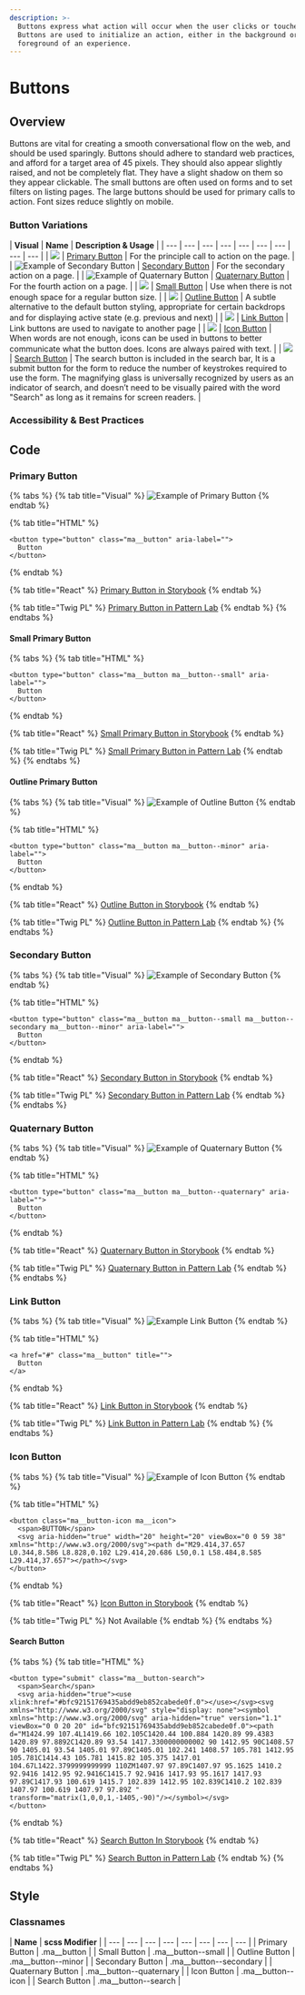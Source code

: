 ```yaml
---
description: >-
  Buttons express what action will occur when the user clicks or touches it.
  Buttons are used to initialize an action, either in the background or
  foreground of an experience.
---
```


# Buttons

## Overview

Buttons are vital for creating a smooth conversational flow on the web, and should be used sparingly. Buttons should adhere to standard web practices, and afford for a target area of 45 pixels. They should also appear slightly raised, and not be completely flat. They have a slight shadow on them so they appear clickable. The small buttons are often used on forms and to set filters on listing pages. The large buttons should be used for primary calls to action. Font sizes reduce slightly on mobile.

### Button Variations

| **Visual** | **Name** | **Description & Usage** |
| --- | --- | --- | --- | --- | --- | --- | --- | --- |
| ![](../../.gitbook/assets/primarybutton%20%282%29.png) | [Primary Button](buttons.md#primary-button) | For the principle call to action on the page. |
| ![Example of Secondary Button](../../.gitbook/assets/secondarybutton.png) | [Secondary Button](buttons.md#secondary-button) | For the secondary action on a page. |
| ![Example of Quaternary Button](../../.gitbook/assets/capture_01-atoms-01-buttons-button-as-quaternary-color_0_document_0_phone%20%281%29.png) | [Quaternary Button](buttons.md#quaternary-button) | For the fourth action on a page. |
| ![](../../.gitbook/assets/primarybutton%20%281%29.png)  | [Small Button](buttons.md#small-primary-button) | Use when there is not enough space for a regular button size.  |
| ![](../../.gitbook/assets/outlinebutton%20%282%29.png)  | [Outline Button](buttons.md#outline-primary-button) | A subtle alternative to the default button styling, appropriate for certain backdrops and for displaying active state \(e.g. previous and next\) |
| ![](../../.gitbook/assets/primarybutton%20%283%29.png)  | [Link Button](buttons.md#link-button) | Link buttons are used to navigate to another page  |
| ![](../../.gitbook/assets/iconbutton%20%282%29.png) | [Icon Button](buttons.md#icon-button) | When words are not enough, icons can be used in buttons to better communicate what the button does. Icons are always paired with text. |
|  ![](../../.gitbook/assets/searchbutton.png)  | [Search Button](buttons.md#search-button) | The search button is included in the search bar, It is a submit button for the form to reduce the number of keystrokes required to use the form. The magnifying glass is universally recognized by users as an indicator of search, and doesn’t need to be visually paired with the word "Search" as long as it remains for screen readers. |

### Accessibility & Best Practices

## Code

### Primary Button

{% tabs %}
{% tab title="Visual" %}
![Example of Primary Button](../../.gitbook/assets/primary-button.gif)
{% endtab %}

{% tab title="HTML" %}
```markup
<button type="button" class="ma__button" aria-label="">
  Button
</button>
```
{% endtab %}

{% tab title="React" %}
[Primary Button in Storybook](http://mayflower-react.digital.mass.gov/?knob-button.info=this%20will%20be%20the%20tooltip%20text%20on%20hover&knob-button.text=button&knob-button.href=&selectedKind=atoms%2Fbuttons&selectedStory=Button&full=0&addons=1&stories=1&panelRight=0&addonPanel=storybook%2Factions%2Factions-panel)
{% endtab %}

{% tab title="Twig PL" %}
[Primary Button in Pattern Lab](https://mayflower.digital.mass.gov/?p=atoms-button)​
{% endtab %}
{% endtabs %}

#### Small Primary Button

{% tabs %}
{% tab title="HTML" %}
```markup
<button type="button" class="ma__button ma__button--small" aria-label="">
  Button
</button>
```
{% endtab %}

{% tab title="React" %}
[Small Primary Button in Storybook](https://mayflower-react.digital.mass.gov/?knob-button.size=small&knob-button.info=this%20will%20be%20the%20tooltip%20text%20on%20hover&knob-button.text=button&knob-button.href=&selectedKind=atoms%2Fbuttons&selectedStory=Button&full=0&addons=1&stories=1&panelRight=0&addonPanel=storybooks%2Fstorybook-addon-knobs)
{% endtab %}

{% tab title="Twig PL" %}
[Small Primary Button in Pattern Lab](https://mayflower.digital.mass.gov/?p=atoms-button-as-small)
{% endtab %}
{% endtabs %}

#### Outline Primary Button

{% tabs %}
{% tab title="Visual" %}
![Example of Outline Button](../../.gitbook/assets/outlinebutton%20%281%29.png)
{% endtab %}

{% tab title="HTML" %}
```markup
<button type="button" class="ma__button ma__button--minor" aria-label="">
  Button
</button>
```
{% endtab %}

{% tab title="React" %}
[Outline Button in Storybook](https://mayflower-react.digital.mass.gov/?knob-button.href=https%3A%2F%2Fmass.gov&knob-button.text=button&knob-button.info=this%20will%20be%20the%20tooltip%20text%20on%20hover&knob-ButtonWithIcon.text=BUTTON&knob-button.outline=true&knob-ButtonWithIcon.icon=chevron&selectedKind=atoms%2Fbuttons&selectedStory=Button&full=0&addons=1&stories=1&panelRight=0&addonPanel=storybooks%2Fstorybook-addon-knobs)
{% endtab %}

{% tab title="Twig PL" %}
[Outline Button in Pattern Lab](https://mayflower.digital.mass.gov/?p=atoms-button-as-outline)
{% endtab %}
{% endtabs %}

### Secondary Button

{% tabs %}
{% tab title="Visual" %}
![Example of Secondary Button](../../.gitbook/assets/secondary-button-outline%20%281%29.gif)
{% endtab %}

{% tab title="HTML" %}
```markup
<button type="button" class="ma__button ma__button--small ma__button--secondary ma__button--minor" aria-label="">
  Button
</button>
```
{% endtab %}

{% tab title="React" %}
[Secondary Button in Storybook](http://mayflower-react.digital.mass.gov/?knob-button.theme=secondary&knob-button.info=this%20will%20be%20the%20tooltip%20text%20on%20hover&knob-button.text=button&knob-button.href=&knob-button.outline=true&selectedKind=atoms%2Fbuttons&selectedStory=Button&full=0&addons=1&stories=1&panelRight=0&addonPanel=storybooks%2Fstorybook-addon-knobs)
{% endtab %}

{% tab title="Twig PL" %}
[Secondary Button in Pattern Lab](https://mayflower.digital.mass.gov/?p=atoms-button-as-secondary-color)
{% endtab %}
{% endtabs %}

### Quaternary Button

{% tabs %}
{% tab title="Visual" %}
![Example of Quaternary Button](../../.gitbook/assets/quarternary-button.gif)
{% endtab %}

{% tab title="HTML" %}
```markup
<button type="button" class="ma__button ma__button--quaternary" aria-label="">
  Button
</button>
```
{% endtab %}

{% tab title="React" %}
[Quaternary Button in Storybook](http://mayflower-react.digital.mass.gov/?knob-button.theme=quaternary&knob-button.info=this%20will%20be%20the%20tooltip%20text%20on%20hover&knob-button.text=button&knob-button.href=&selectedKind=atoms%2Fbuttons&selectedStory=Button&full=0&addons=1&stories=1&panelRight=0&addonPanel=storybooks%2Fstorybook-addon-knobs)
{% endtab %}

{% tab title="Twig PL" %}
[Quaternary Button in Pattern Lab](https://mayflower.digital.mass.gov/?p=atoms-button-as-quaternary-color)
{% endtab %}
{% endtabs %}

### Link Button

{% tabs %}
{% tab title="Visual" %}
![Example Link Button](../../.gitbook/assets/primary-button%20%283%29.gif)
{% endtab %}

{% tab title="HTML" %}
```markup
<a href="#" class="ma__button" title="">
  Button
</a>
```
{% endtab %}

{% tab title="React" %}
[Link Button in Storybook](https://mayflower-react.digital.mass.gov/?knob-button.href=https%3A%2F%2Fmass.gov&knob-button.text=button&knob-button.info=this%20will%20be%20the%20tooltip%20text%20on%20hover&knob-ButtonWithIcon.text=BUTTON&knob-ButtonWithIcon.icon=chevron&selectedKind=atoms%2Fbuttons&selectedStory=Button&full=0&addons=1&stories=1&panelRight=0&addonPanel=storybooks%2Fstorybook-addon-knobs)
{% endtab %}

{% tab title="Twig PL" %}
[Link Button in Pattern Lab](https://mayflower.digital.mass.gov/?p=atoms-button-as-link)
{% endtab %}
{% endtabs %}

### Icon Button

{% tabs %}
{% tab title="Visual" %}
![Example of Icon Button](../../.gitbook/assets/iconbutton.png)
{% endtab %}

{% tab title="HTML" %}
```markup
<button class="ma__button-icon ma__icon">
  <span>BUTTON</span>
  <svg aria-hidden="true" width="20" height="20" viewBox="0 0 59 38" xmlns="http://www.w3.org/2000/svg"><path d="M29.414,37.657 L0.344,8.586 L8.828,0.102 L29.414,20.686 L50,0.1 L58.484,8.585 L29.414,37.657"></path></svg>
</button>
```
{% endtab %}

{% tab title="React" %}
[Icon Button in Storybook](https://mayflower-react.digital.mass.gov/?knob-ButtonWithIcon.canExpand=true&knob-button.href=&knob-button.text=button&knob-ButtonWithIcon.capitalized=true&knob-button.info=this%20will%20be%20the%20tooltip%20text%20on%20hover&knob-ButtonWithIcon.text=BUTTON&knob-ButtonWithIcon.icon=chevron&knob-ButtonWithIcon.expanded=true&selectedKind=atoms%2Fbuttons&selectedStory=ButtonWithIcon&full=0&addons=1&stories=1&panelRight=0&addonPanel=storybooks%2Fstorybook-addon-knobs)
{% endtab %}

{% tab title="Twig PL" %}
Not Available
{% endtab %}
{% endtabs %}

#### Search Button

{% tabs %}
{% tab title="HTML" %}
```markup
<button type="submit" class="ma__button-search">
  <span>Search</span>
  <svg aria-hidden="true"><use xlink:href="#bfc92151769435abdd9eb852cabede0f.0"></use></svg><svg xmlns="http://www.w3.org/2000/svg" style="display: none"><symbol xmlns="http://www.w3.org/2000/svg" aria-hidden="true" version="1.1" viewBox="0 0 20 20" id="bfc92151769435abdd9eb852cabede0f.0"><path d="M1424.99 107.4L1419.66 102.105C1420.44 100.884 1420.89 99.4383 1420.89 97.8892C1420.89 93.54 1417.3300000000002 90 1412.95 90C1408.57 90 1405.01 93.54 1405.01 97.89C1405.01 102.241 1408.57 105.781 1412.95 105.781C1414.43 105.781 1415.82 105.375 1417.01 104.67L1422.3799999999999 110ZM1407.97 97.89C1407.97 95.1625 1410.2 92.9416 1412.95 92.9416C1415.7 92.9416 1417.93 95.1617 1417.93 97.89C1417.93 100.619 1415.7 102.839 1412.95 102.839C1410.2 102.839 1407.97 100.619 1407.97 97.89Z " transform="matrix(1,0,0,1,-1405,-90)"/></symbol></svg>
</button>
```
{% endtab %}

{% tab title="React" %}
[Search Button In Storybook](https://mayflower-react.digital.mass.gov/?knob-ButtonSearch.text=Search&knob-ButtonSearch.ariaLabel=Search&knob-button.href=https%3A%2F%2Fmass.gov&knob-button.text=button&knob-button.info=this%20will%20be%20the%20tooltip%20text%20on%20hover&knob-ButtonWithIcon.text=BUTTON&knob-button.outline=true&knob-ButtonWithIcon.icon=chevron&selectedKind=atoms%2Fbuttons&selectedStory=ButtonSearch&full=0&addons=1&stories=1&panelRight=0&addonPanel=storybooks%2Fstorybook-addon-knobs)
{% endtab %}

{% tab title="Twig PL" %}
[Search Button in Pattern Lab](https://mayflower.digital.mass.gov/?p=atoms-button-search)
{% endtab %}
{% endtabs %}

## Style

### Classnames

| **Name** | **scss Modifier** |
| --- | --- | --- | --- | --- | --- | --- | --- |
| Primary Button | .ma\_\_button |
| Small Button | .ma\_\_button--small |
| Outline Button | .ma\_\_button--minor |
| Secondary Button | .ma\_\_button--secondary |
| Quaternary Button | .ma\_\_button--quaternary |
| Icon Button | .ma\_\_button--icon |
| Search Button | .ma\_\_button--search |

